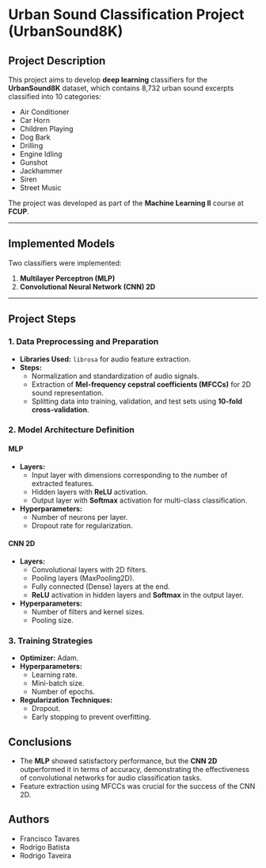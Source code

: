 # Urban Sound Classification Project (UrbanSound8K)  

## Project Description  
This project aims to develop **deep learning** classifiers for the **UrbanSound8K** dataset, which contains 8,732 urban sound excerpts classified into 10 categories:  
- Air Conditioner  
- Car Horn  
- Children Playing  
- Dog Bark  
- Drilling  
- Engine Idling  
- Gunshot  
- Jackhammer  
- Siren  
- Street Music  

The project was developed as part of the **Machine Learning II** course at **FCUP**.  

---  

## Implemented Models  
Two classifiers were implemented:  
1. **Multilayer Perceptron (MLP)**  
2. **Convolutional Neural Network (CNN) 2D**  

---  

## Project Steps  

### 1. Data Preprocessing and Preparation  
- **Libraries Used:** `librosa` for audio feature extraction.  
- **Steps:**  
  - Normalization and standardization of audio signals.  
  - Extraction of **Mel-frequency cepstral coefficients (MFCCs)** for 2D sound representation.  
  - Splitting data into training, validation, and test sets using **10-fold cross-validation**.  

### 2. Model Architecture Definition  
#### MLP  
- **Layers:**  
  - Input layer with dimensions corresponding to the number of extracted features.  
  - Hidden layers with **ReLU** activation.  
  - Output layer with **Softmax** activation for multi-class classification.  
- **Hyperparameters:**  
  - Number of neurons per layer.  
  - Dropout rate for regularization.  

#### CNN 2D  
- **Layers:**  
  - Convolutional layers with 2D filters.  
  - Pooling layers (MaxPooling2D).  
  - Fully connected (Dense) layers at the end.  
  - **ReLU** activation in hidden layers and **Softmax** in the output layer.  
- **Hyperparameters:**  
  - Number of filters and kernel sizes.  
  - Pooling size.  

### 3. Training Strategies  
- **Optimizer:** Adam.  
- **Hyperparameters:**  
  - Learning rate.  
  - Mini-batch size.  
  - Number of epochs.  
- **Regularization Techniques:**  
  - Dropout.  
  - Early stopping to prevent overfitting.  

## Conclusions  
- The **MLP** showed satisfactory performance, but the **CNN 2D** outperformed it in terms of accuracy, demonstrating the effectiveness of convolutional networks for audio classification tasks.  
- Feature extraction using MFCCs was crucial for the success of the CNN 2D.

## Authors
  - Francisco Tavares
  - Rodrigo Batista
  - Rodrigo Taveira
